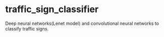 # traffic_sign_classifier
 Deep neural networks(Lenet model) and convolutional neural networks to classify traffic signs.
